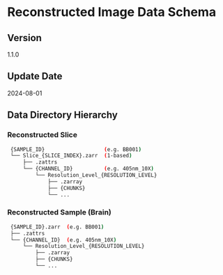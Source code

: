 # Reconstructed Image Data Schema

## Version
1.1.0

## Update Date
2024-08-01

## Data Directory Hierarchy
### Reconstructed Slice
```bash
 {SAMPLE_ID}                   (e.g. BB001)
 └── Slice_{SLICE_INDEX}.zarr  (1-based)
     ├── .zattrs
     └── {CHANNEL_ID}          (e.g. 405nm_10X)
         └── Resolution_Level_{RESOLUTION_LEVEL}
             ├── .zarray
             ├── {CHUNKS}
             └── ...
```
### Reconstructed Sample (Brain)
```bash
 {SAMPLE_ID}.zarr  (e.g. BB001)
 ├── .zattrs
 └── {CHANNEL_ID}  (e.g. 405nm_10X)
     └── Resolution_Level_{RESOLUTION_LEVEL}
         ├── .zarray
         ├── {CHUNKS}
         └── ...
```
